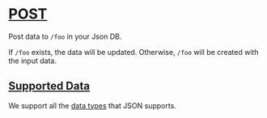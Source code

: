
# [POST](#POST)

Post data to `/foo` in your Json DB.


If `/foo` exists, the data will be updated. Otherwise, `/foo` will be created with the input data.



## [Supported Data](#supported-data)

We support all the [data types](/documentation/get-started#data-types) that JSON supports.



